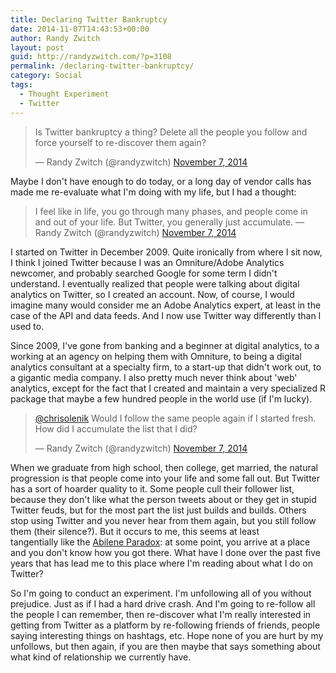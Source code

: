 ```yaml
---
title: Declaring Twitter Bankruptcy
date: 2014-11-07T14:43:53+00:00
author: Randy Zwitch
layout: post
guid: http://randyzwitch.com/?p=3108
permalink: /declaring-twitter-bankruptcy/
category: Social
tags:
  - Thought Experiment
  - Twitter
---
```

<blockquote class="twitter-tweet" data-partner="tweetdeck">
  <p>
    Is Twitter bankruptcy a thing? Delete all the people you follow and force yourself to re-discover them again?
  </p>

  <p>
    — Randy Zwitch (@randyzwitch) <a href="https://twitter.com/randyzwitch/status/530792792713621504">November 7, 2014</a>
  </p>
</blockquote>

Maybe I don't have enough to do today, or a long day of vendor calls has made me re-evaluate what I'm doing with my life, but I had a thought:

<blockquote class="twitter-tweet" data-partner="tweetdeck">
  <p>
    I feel like in life, you go through many phases, and people come in and out of your life. But Twitter, you generally just accumulate. — Randy Zwitch (@randyzwitch) <a href="https://twitter.com/randyzwitch/status/530793430444953600">November 7, 2014</a>
  </p>
</blockquote>



I started on Twitter in December 2009. Quite ironically from where I sit now, I think I joined Twitter because I was an Omniture/Adobe Analytics newcomer, and probably searched Google for some term I didn't understand. I eventually realized that people were talking about digital analytics on Twitter, so I created an account. Now, of course, I would imagine many would consider me an Adobe Analytics expert, at least in the case of the API and data feeds. And I now use Twitter way differently than I used to.

Since 2009, I've gone from banking and a beginner at digital analytics, to a working at an agency on helping them with Omniture, to being a digital analytics consultant at a specialty firm, to a start-up that didn't work out, to a gigantic media company. I also pretty much never think about 'web' analytics, except for the fact that I created and maintain a very specialized R package that maybe a few hundred people in the world use (if I'm lucky).

<blockquote class="twitter-tweet" data-conversation="none" data-cards="hidden" data-partner="tweetdeck">
  <p>
    <a href="https://twitter.com/chrisolenik">@chrisolenik</a> Would I follow the same people again if I started fresh. How did I accumulate the list that I did?
  </p>

  <p>
    — Randy Zwitch (@randyzwitch) <a href="https://twitter.com/randyzwitch/status/530794962271883264">November 7, 2014</a>
  </p>
</blockquote>

When we graduate from high school, then college, get married, the natural progression is that people come into your life and some fall out. But Twitter has a sort of hoarder quality to it. Some people cull their follower list, because they don't like what the person tweets about or they get in stupid Twitter feuds, but for the most part the list just builds and builds. Others stop using Twitter and you never hear from them again, but you still follow them (their silence?). But it occurs to me, this seems at least tangentially like the <a title="Abilene Paradox explained" href="http://en.wikipedia.org/wiki/Abilene_paradox" target="_blank">Abilene Paradox</a>: at some point, you arrive at a place and you don't know how you got there. What have I done over the past five years that has lead me to this place where I'm reading about what I do on Twitter?



So I'm going to conduct an experiment. I'm unfollowing all of you without prejudice. Just as if I had a hard drive crash. And I'm going to re-follow all the people I can remember, then re-discover what I'm really interested in getting from Twitter as a platform by re-following friends of friends, people saying interesting things on hashtags, etc. Hope none of you are hurt by my unfollows, but then again, if you are then maybe that says something about what kind of relationship we currently have.
